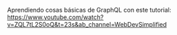 Aprendiendo cosas básicas de GraphQL con este tutorial: https://www.youtube.com/watch?v=ZQL7tL2S0oQ&t=23s&ab_channel=WebDevSimplified
